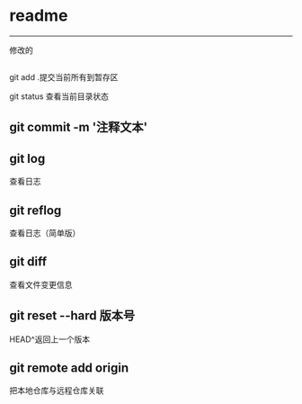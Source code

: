 # readme
---
修改的
```js

```
git add .提交当前所有到暂存区

git status
查看当前目录状态
## git commit -m '注释文本'
## git log 
查看日志
## git reflog
查看日志（简单版）
## git diff
查看文件变更信息
## git reset --hard 版本号
HEAD^返回上一个版本
## git remote add origin 
把本地仓库与远程仓库关联

